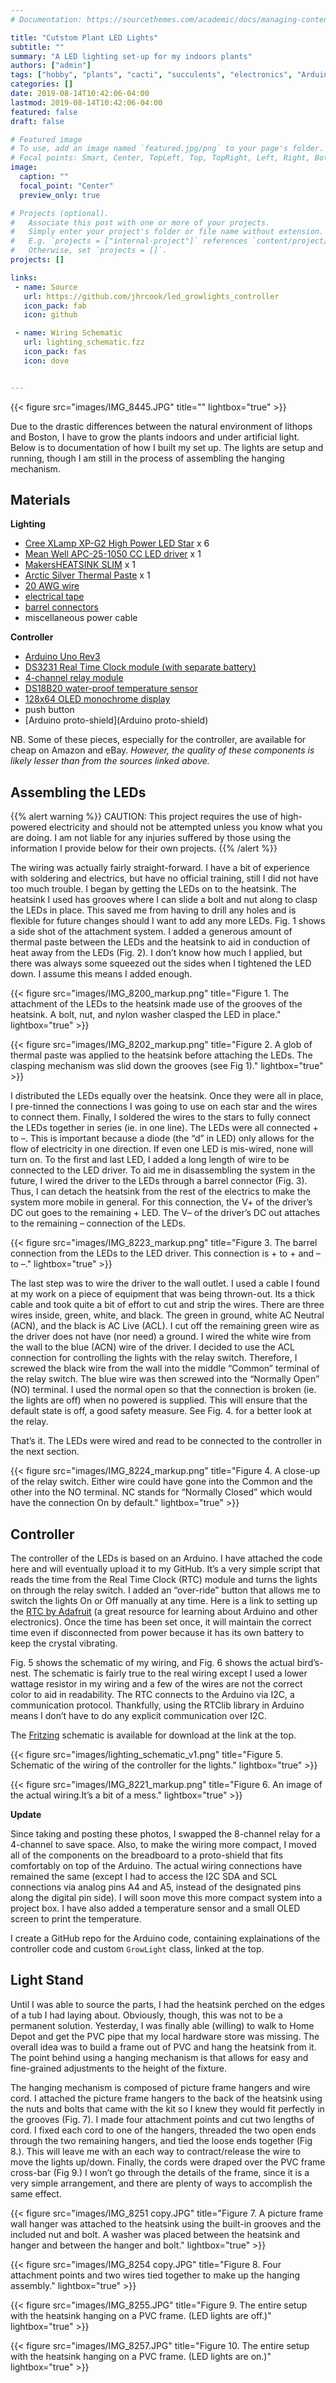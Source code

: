 ```yaml
---
# Documentation: https://sourcethemes.com/academic/docs/managing-content/

title: "Cutstom Plant LED Lights"
subtitle: ""
summary: "A LED lighting set-up for my indoors plants"
authors: ["admin"]
tags: ["hobby", "plants", "cacti", "succulents", "electronics", "Arduino"]
categories: []
date: 2019-08-14T10:42:06-04:00
lastmod: 2019-08-14T10:42:06-04:00
featured: false
draft: false

# Featured image
# To use, add an image named `featured.jpg/png` to your page's folder.
# Focal points: Smart, Center, TopLeft, Top, TopRight, Left, Right, BottomLeft, Bottom, BottomRight.
image:
  caption: ""
  focal_point: "Center"
  preview_only: true

# Projects (optional).
#   Associate this post with one or more of your projects.
#   Simply enter your project's folder or file name without extension.
#   E.g. `projects = ["internal-project"]` references `content/project/deep-learning/index.md`.
#   Otherwise, set `projects = []`.
projects: []

links:
 - name: Source
   url: https://github.com/jhrcook/led_growlights_controller
   icon_pack: fab
   icon: github

 - name: Wiring Schematic
   url: lighting_schematic.fzz
   icon_pack: fas
   icon: dove


---
```


{{< figure src="images/IMG_8445.JPG" title="" lightbox="true" >}}




Due to the drastic differences between the natural environment of lithops and Boston, I have to grow the plants indoors and under artificial light. Below is to documentation of how I built my set up. The lights are setup and running, though I am still in the process of assembling the hanging mechanism.

## Materials

**Lighting**

* [Cree XLamp XP-G2 High Power LED Star](https://www.ledsupply.com/leds/cree-xlamp-xpg2-high-power-led) x 6
* [Mean Well APC-25-1050 CC LED driver](https://www.ledsupply.com/led-drivers/mean-well-apc-constant-current-led-driver) x 1
* [MakersHEATSINK SLIM](https://www.ledsupply.com/led-heatsinks/makersheatsink-slim) x 1
* [Arctic Silver Thermal Paste](https://www.amazon.com/gp/product/B0087X728K/ref=ox_sc_act_title_1?smid=AUVJO2CJIN6KY&psc=1) x 1
* [20 AWG wire](https://www.ledsupply.com/accessories/awg-stranded-wire)
* [electrical tape](https://www.amazon.com/gp/product/B001B19JLS/ref=ox_sc_act_title_3?smid=ATVPDKIKX0DER&psc=1)
* [barrel connectors](https://www.amazon.com/gp/product/B01E9SWZEM/ref=ox_sc_act_title_1?smid=A3QVW3NC44QWSK&psc=1)
* miscellaneous power cable

**Controller**

* [Arduino Uno Rev3](https://store.arduino.cc/usa/arduino-uno-rev3)
* [DS3231 Real Time Clock module (with separate battery)](https://learn.adafruit.com/adafruit-ds3231-precision-rtc-breakout/overview)
* [4-channel relay module](https://www.amazon.com/JBtek-Channel-Module-Arduino-Raspberry/dp/B00KTEN3TM/ref=sr_1_3?s=electronics&ie=UTF8&qid=1549852651&sr=1-3&keywords=4+channel+relay)
* [DS18B20 water-proof temperature sensor](https://www.adafruit.com/product/381?gclid=Cj0KCQiAtP_iBRDGARIsAEWJA8gnjaDDMvyFB49-ovRTHASqT-mh_DW6y0mJw7bwMVawazBzAA523qsaAoWJEALw_wcB)
* [128x64 OLED monochrome display](https://www.adafruit.com/product/938)
* push button
* [Arduino proto-shield](Arduino proto-shield)

NB. Some of these pieces, especially for the controller, are available for cheap on Amazon and eBay. *However, the quality of these components is likely lesser than from the sources linked above.*

## Assembling the LEDs

{{% alert warning %}}
CAUTION: This project requires the use of high-powered electricity and should not be attempted unless you know what you are doing. I am not liable for any injuries suffered by those using the information I provide below for their own projects.
{{% /alert %}}

The wiring was actually fairly straight-forward. I have a bit of experience with soldering and electrics, but have no official training, still I did not have too much trouble. I began by getting the LEDs on to the heatsink. The heatsink I used has grooves where I can slide a bolt and nut along to clasp the LEDs in place. This saved me from having to drill any holes and is flexible for future changes should I want to add any more LEDs. Fig. 1 shows a side shot of the attachment system. I added a generous amount of thermal paste between the LEDs and the heatsink to aid in conduction of heat away from the LEDs (Fig. 2). I don’t know how much I applied, but there was always some squeezed out the sides when I tightened the LED down. I assume this means I added enough.

{{< figure src="images/IMG_8200_markup.png" title="Figure 1. The attachment of the LEDs to the heatsink made use of the grooves of the heatsink. A bolt, nut, and nylon washer clasped the LED in place." lightbox="true" >}}

{{< figure src="images/IMG_8202_markup.png" title="Figure 2. A glob of thermal paste was applied to the heatsink before attaching the LEDs. The clasping mechanism was slid down the grooves (see Fig 1)." lightbox="true" >}}

I distributed the LEDs equally over the heatsink. Once they were all in place, I pre-tinned the connections I was going to use on each star and the wires to connect them. Finally, I soldered the wires to the stars to fully connect the LEDs together in series (ie. in one line). The LEDs were all connected + to –. This is important because a diode (the “d” in LED) only allows for the flow of electricity in one direction. If even one LED is mis-wired, none will turn on. To the first and last LED, I added a long length of wire to be connected to the LED driver. To aid me in disassembling the system in the future, I wired the driver to the LEDs through a barrel connector (Fig. 3). Thus, I can detach the heatsink from the rest of the electrics to make the system more mobile in general. For this connection, the V+ of the driver’s DC out goes to the remaining + LED. The V– of the driver’s DC out attaches to the remaining – connection of the LEDs.

{{< figure src="images/IMG_8223_markup.png" title="Figure 3. The barrel connection from the LEDs to the LED driver. This connection is + to + and – to –." lightbox="true" >}}

The last step was to wire the driver to the wall outlet. I used a cable I found at my work on a piece of equipment that was being thrown-out. Its a thick cable and took quite a bit of effort to cut and strip the wires. There are three wires inside, green, white, and black. The green in ground, white AC Neutral (ACN), and the black is AC Live (ACL). I cut off the remaining green wire as the driver does not have (nor need) a ground. I wired the white wire from the wall to the blue (ACN) wire of the driver. I decided to use the ACL connection for controlling the lights with the relay switch. Therefore, I screwed the black wire from the wall into the middle “Common” terminal of the relay switch. The blue wire was then screwed into the “Normally Open” (NO) terminal. I used the normal open so that the connection is broken (ie. the lights are off) when no powered is supplied. This will ensure that the default state is off, a good safety measure. See Fig. 4. for a better look at the relay.

That’s it. The LEDs were wired and read to be connected to the controller in the next section.

{{< figure src="images/IMG_8224_markup.png" title="Figure 4. A close-up of the relay switch. Either wire could have gone into the Common and the other into the NO terminal. NC stands for “Normally Closed” which would have the connection On by default." lightbox="true" >}}

## Controller

The controller of the LEDs is based on an Arduino. I have attached the code here and will eventually upload it to my GitHub. It’s a very simple script that reads the time from the Real Time Clock (RTC) module and turns the lights on through the relay switch. I added an “over-ride” button that allows me to switch the lights On or Off manually at any time. Here is a link to setting up the [RTC by Adafruit](https://learn.adafruit.com/adafruit-ds3231-precision-rtc-breakout/overview) (a great resource for learning about Arduino and other electronics). Once the time has been set once, it will maintain the correct time even if disconnected from power because it has its own battery to keep the crystal vibrating. 

Fig. 5 shows the schematic of my wiring, and Fig. 6 shows the actual bird’s-nest. The schematic is fairly true to the real wiring except I used a lower wattage resistor in my wiring and a few of the wires are not the correct color to aid in readability. The RTC connects to the Arduino via I2C, a communication protocol. Thankfully, using the RTClib library in Arduino means I don’t have to do any explicit communication over I2C.

The [Fritzing](http://fritzing.org/home/) schematic is available for download at the link at the top.

{{< figure src="images/lighting_schematic_v1.png" title="Figure 5. Schematic of the wiring of the controller for the lights." lightbox="true" >}}

{{< figure src="images/IMG_8221_markup.png" title="Figure 6. An image of the actual wiring.It’s a bit of a mess." lightbox="true" >}}

**Update**

Since taking and posting these photos, I swapped the 8-channel relay for a 4-channel to save space. Also, to make the wiring more compact, I moved all of the components on the breadboard to a proto-shield that fits comfortably on top of the Arduino. The actual wiring connections have remained the same (except I had to access the I2C SDA and SCL connections via analog pins A4 and A5, instead of the designated pins along the digital pin side). I will soon move this more compact system into a project box. I have also added a temperature sensor and a small OLED screen to print the temperature.

I create a GitHub repo for the Arduino code, containing explainations of the controller code and custom `GrowLight` class, linked at the top.

## Light Stand

Until I was able to source the parts, I had the heatsink perched on the edges of a tub I had laying about. Obviously, though, this was not to be a permanent solution. Yesterday, I was finally able (willing) to walk to Home Depot and get the PVC pipe that my local hardware store was missing. The overall idea was to build a frame out of PVC and hang the heatsink from it. The point behind using a hanging mechanism is that allows for easy and fine-grained adjustments to the height of the fixture.

The hanging mechanism is composed of picture frame hangers and wire cord. I attached the picture frame hangers to the back of the heatsink using the nuts and bolts that came with the kit so I knew they would fit perfectly in the grooves (Fig. 7). I made four attachment points and cut two lengths of cord. I fixed each cord to one of the hangers, threaded the two open ends through the two remaining hangers, and tied the loose ends together (Fig 8.). This will leave me with an each way to contract/release the wire to move the lights up/down. Finally, the cords were draped over the PVC frame cross-bar (Fig 9.) I won’t go through the details of the frame, since it is a very simple arrangement, and there are plenty of ways to accomplish the same effect.

{{< figure src="images/IMG_8251 copy.JPG" title="Figure 7. A picture frame wall hanger was attached to the heatsink using the built-in grooves and the included nut and bolt. A washer was placed between the heatsink and hanger and between the hanger and bolt." lightbox="true" >}}

{{< figure src="images/IMG_8254 copy.JPG" title="Figure 8. Four attachment points and two wires tied together to make up the hanging assembly." lightbox="true" >}}

{{< figure src="images/IMG_8255.JPG" title="Figure 9. The entire setup with the heatsink hanging on a PVC frame. (LED lights are off.)" lightbox="true" >}}

{{< figure src="images/IMG_8257.JPG" title="Figure 10. The entire setup with the heatsink hanging on a PVC frame. (LED lights are on.)" lightbox="true" >}}

